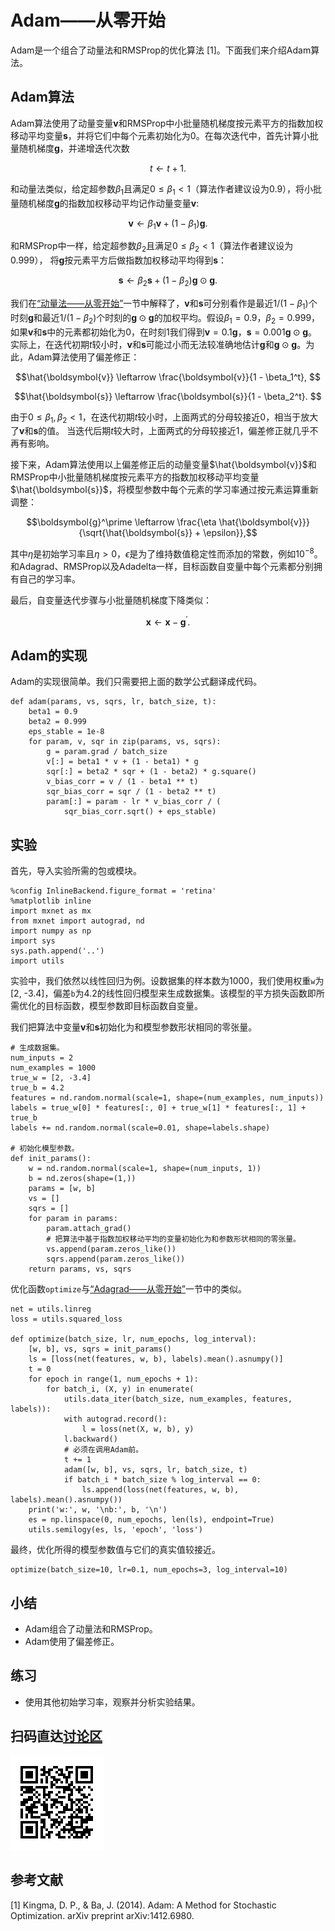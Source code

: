 # Adam——从零开始

Adam是一个组合了动量法和RMSProp的优化算法 [1]。下面我们来介绍Adam算法。


## Adam算法

Adam算法使用了动量变量$\boldsymbol{v}$和RMSProp中小批量随机梯度按元素平方的指数加权移动平均变量$\boldsymbol{s}$，并将它们中每个元素初始化为0。在每次迭代中，首先计算小批量随机梯度$\boldsymbol{g}$，并递增迭代次数

$$t \leftarrow t + 1.$$


和动量法类似，给定超参数$\beta_1$且满足$0 \leq \beta_1 < 1$（算法作者建议设为0.9），将小批量随机梯度$\boldsymbol{g}$的指数加权移动平均记作动量变量$\boldsymbol{v}$:

$$\boldsymbol{v} \leftarrow \beta_1 \boldsymbol{v} + (1 - \beta_1) \boldsymbol{g}. $$

和RMSProp中一样，给定超参数$\beta_2$且满足$0 \leq \beta_2 < 1$（算法作者建议设为0.999），
将$\boldsymbol{g}$按元素平方后做指数加权移动平均得到$\boldsymbol{s}$：

$$\boldsymbol{s} \leftarrow \beta_2 \boldsymbol{s} + (1 - \beta_2) \boldsymbol{g} \odot \boldsymbol{g}. $$

我们在[“动量法——从零开始”](momentum-scratch.md)一节中解释了，$\boldsymbol{v}$和$\boldsymbol{s}$可分别看作是最近$1/(1 - \beta_1)$个时刻$\boldsymbol{g}$和最近$1 / (1 - \beta_2)$个时刻的$\boldsymbol{g} \odot \boldsymbol{g}$的加权平均。假设$\beta_1 = 0.9$，$\beta_2 = 0.999$，如果$\boldsymbol{v}$和$\boldsymbol{s}$中的元素都初始化为0，在时刻1我们得到$\boldsymbol{v} = 0.1\boldsymbol{g}$，$\boldsymbol{s} = 0.001\boldsymbol{g} \odot \boldsymbol{g}$。实际上，在迭代初期$t$较小时，$\boldsymbol{v}$和$\boldsymbol{s}$可能过小而无法较准确地估计$\boldsymbol{g}$和$\boldsymbol{g} \odot \boldsymbol{g}$。为此，Adam算法使用了偏差修正：

$$\hat{\boldsymbol{v}} \leftarrow \frac{\boldsymbol{v}}{1 - \beta_1^t}, $$

$$\hat{\boldsymbol{s}} \leftarrow \frac{\boldsymbol{s}}{1 - \beta_2^t}. $$

由于$0 \leq \beta_1, \beta_2 < 1$，在迭代初期$t$较小时，上面两式的分母较接近0，相当于放大了$\boldsymbol{v}$和$\boldsymbol{s}$的值。
当迭代后期$t$较大时，上面两式的分母较接近1，偏差修正就几乎不再有影响。

接下来，Adam算法使用以上偏差修正后的动量变量$\hat{\boldsymbol{v}}$和RMSProp中小批量随机梯度按元素平方的指数加权移动平均变量$\hat{\boldsymbol{s}}$，将模型参数中每个元素的学习率通过按元素运算重新调整：

$$\boldsymbol{g}^\prime \leftarrow \frac{\eta \hat{\boldsymbol{v}}}{\sqrt{\hat{\boldsymbol{s}} + \epsilon}},$$

其中$\eta$是初始学习率且$\eta > 0$，$\epsilon$是为了维持数值稳定性而添加的常数，例如$10^{-8}$。和Adagrad、RMSProp以及Adadelta一样，目标函数自变量中每个元素都分别拥有自己的学习率。

最后，自变量迭代步骤与小批量随机梯度下降类似：

$$\boldsymbol{x} \leftarrow \boldsymbol{x} - \boldsymbol{g}^\prime. $$


## Adam的实现


Adam的实现很简单。我们只需要把上面的数学公式翻译成代码。

```{.python .input}
def adam(params, vs, sqrs, lr, batch_size, t):
    beta1 = 0.9
    beta2 = 0.999
    eps_stable = 1e-8
    for param, v, sqr in zip(params, vs, sqrs):      
        g = param.grad / batch_size
        v[:] = beta1 * v + (1 - beta1) * g
        sqr[:] = beta2 * sqr + (1 - beta2) * g.square()
        v_bias_corr = v / (1 - beta1 ** t)
        sqr_bias_corr = sqr / (1 - beta2 ** t)    
        param[:] = param - lr * v_bias_corr / (
            sqr_bias_corr.sqrt() + eps_stable)  
```

## 实验

首先，导入实验所需的包或模块。

```{.python .input}
%config InlineBackend.figure_format = 'retina'
%matplotlib inline
import mxnet as mx
from mxnet import autograd, nd
import numpy as np
import sys
sys.path.append('..')
import utils
```

实验中，我们依然以线性回归为例。设数据集的样本数为1000，我们使用权重`w`为[2, -3.4]，偏差`b`为4.2的线性回归模型来生成数据集。该模型的平方损失函数即所需优化的目标函数，模型参数即目标函数自变量。

我们把算法中变量$\boldsymbol{v}$和$\boldsymbol{s}$初始化为和模型参数形状相同的零张量。

```{.python .input  n=1}
# 生成数据集。
num_inputs = 2
num_examples = 1000
true_w = [2, -3.4]
true_b = 4.2
features = nd.random.normal(scale=1, shape=(num_examples, num_inputs))
labels = true_w[0] * features[:, 0] + true_w[1] * features[:, 1] + true_b
labels += nd.random.normal(scale=0.01, shape=labels.shape)

# 初始化模型参数。
def init_params():
    w = nd.random.normal(scale=1, shape=(num_inputs, 1))
    b = nd.zeros(shape=(1,))
    params = [w, b]
    vs = []
    sqrs = []
    for param in params:
        param.attach_grad()
        # 把算法中基于指数加权移动平均的变量初始化为和参数形状相同的零张量。
        vs.append(param.zeros_like())
        sqrs.append(param.zeros_like())
    return params, vs, sqrs
```

优化函数`optimize`与[“Adagrad——从零开始”](adagrad-scratch.md)一节中的类似。

```{.python .input  n=2}
net = utils.linreg
loss = utils.squared_loss

def optimize(batch_size, lr, num_epochs, log_interval):
    [w, b], vs, sqrs = init_params()
    ls = [loss(net(features, w, b), labels).mean().asnumpy()]
    t = 0
    for epoch in range(1, num_epochs + 1):
        for batch_i, (X, y) in enumerate(
            utils.data_iter(batch_size, num_examples, features, labels)):
            with autograd.record():
                l = loss(net(X, w, b), y)
            l.backward()
            # 必须在调用Adam前。
            t += 1
            adam([w, b], vs, sqrs, lr, batch_size, t)
            if batch_i * batch_size % log_interval == 0:
                ls.append(loss(net(features, w, b), labels).mean().asnumpy())
    print('w:', w, '\nb:', b, '\n')
    es = np.linspace(0, num_epochs, len(ls), endpoint=True)
    utils.semilogy(es, ls, 'epoch', 'loss')
```

最终，优化所得的模型参数值与它们的真实值较接近。

```{.python .input  n=3}
optimize(batch_size=10, lr=0.1, num_epochs=3, log_interval=10)
```

## 小结

* Adam组合了动量法和RMSProp。
* Adam使用了偏差修正。


## 练习

* 使用其他初始学习率，观察并分析实验结果。


## 扫码直达[讨论区](https://discuss.gluon.ai/t/topic/2279)


![](../img/qr_adam-scratch.svg)

## 参考文献

[1] Kingma, D. P., & Ba, J. (2014). Adam: A Method for Stochastic Optimization. arXiv preprint arXiv:1412.6980.
